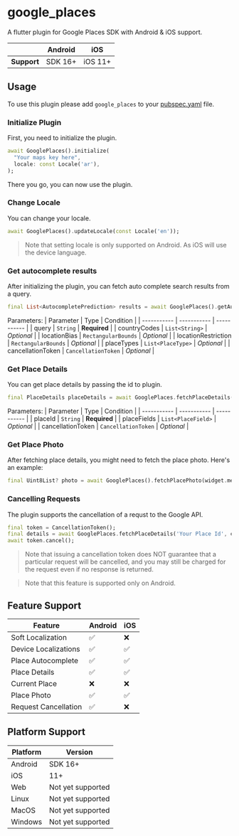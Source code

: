 # google_places

A flutter plugin for Google Places SDK with Android & iOS support.

|             | Android | iOS     |
|-------------|---------|---------|
| **Support** | SDK 16+ | iOS 11+ |

## Usage
To use this plugin please add ```google_places``` to your [pubspec.yaml](https://docs.flutter.dev/packages-and-plugins/using-packages) file.

### Initialize Plugin
First, you need to initialize the plugin.

```dart
await GooglePlaces().initialize(
  "Your maps key here",
  locale: const Locale('ar'),
);
```

There you go, you can now use the plugin.

### Change Locale
You can change your locale.

```dart
await GooglePlaces().updateLocale(const Locale('en'));
```

> Note that setting locale is only supported on Android. As iOS will use the device language.

### Get autocomplete results
After initializing the plugin, you can fetch auto complete search results from a query.

```dart
final List<AutocompletePrediction> results = await GooglePlaces().getAutoCompletePredictions('Great Pyramid of Giza');
```

Parameters:
| Parameter | Type | Condition |
| ----------- | ----------- | ----------- |
| query      | `String`       | **Required** |
| countryCodes   | `List<String>`        | *Optional* |
| locationBias   | `RectangularBounds`        | *Optional* |
| locationRestriction   | `RectangularBounds`        | *Optional* |
| placeTypes   | `List<PlaceType>`        | *Optional* |
| cancellationToken   | `CancellationToken`        | *Optional* |

### Get Place Details
You can get place details by passing the id to plugin.

```dart
final PlaceDetails placeDetails = await GooglePlaces.fetchPlaceDetails('Your Place Id');
```

Parameters:
| Parameter | Type | Condition |
| ----------- | ----------- | ----------- |
| placeId      | `String`       | **Required** |
| placeFields   | `List<PlaceField>`        | *Optional* |
| cancellationToken   | `CancellationToken`        | *Optional* |

### Get Place Photo
After fetching place details, you might need to fetch the place photo. Here's an example:

```dart
final Uint8List? photo = await GooglePlaces().fetchPlacePhoto(widget.metadata);
```

### Cancelling Requests
The plugin supports the cancellation of a requst to the Google API.

```dart
final token = CancellationToken();
final details = await GooglePlaces.fetchPlaceDetails('Your Place Id', cancellationToken: token);
await token.cancel();
```
> Note that issuing a cancellation token does NOT guarantee that a particular request will be cancelled, and you may still be charged for the request even if no response is returned.

> Note that this feature is supported only on Android.

## Feature Support
| Feature | Android | iOS |
| ----------- | ----------- | ----------- |
| Soft Localization      | ✅ | ❌ |
| Device Localizations | ✅ | ✅ |
| Place Autocomplete | ✅ | ✅ |
| Place Details | ✅ | ✅ |
| Current Place | ❌ | ❌ |
| Place Photo | ✅ | ✅ |
| Request Cancellation | ✅ | ❌ |

## Platform Support
| Platform | Version |
| ----------- | ----------- |
| Android      | SDK 16+ |
| iOS   | 11+ |
| Web   | Not yet supported |
| Linux | Not yet supported |
| MacOS | Not yet supported |
| Windows | Not yet supported |